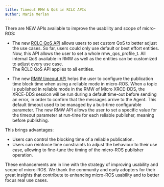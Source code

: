 ```yaml
---
title: Timeout RMW & QoS in RCLC APIs 
author: Maria Merlan
---
```

There are NEW APIs available to improve the usability and scope of micro-ROS:
 
- The new [RCLC QoS API](https://github.com/ros2/rclc/pull/119/) allows users to set custom QoS to better adjust the use cases. 
So far, users could only use default or best effort entities. Now, this API allows the user to set a whole rmw_qos_profile_t. All internal QoS available in RMW as well as the entities can be customized to adjust every use case.  
The RCLC QoS API applies to all entities. 
 
- The new [RMW timeout API](https://github.com/micro-ROS/rmw-microxrcedds/pull/153) helps the user to configure the publication time block time when using a reliable mode in micro-ROS.
When a topic is published in reliable mode in the RMW of Micro XRCE-DDS, the XRCE-DDS session will be run during a default time-out before sending an error, in order to confirm that the messages arrive to the Agent. This default timeout used to be managed by a buit-time configurable parameter. 
The new RMW API allows the user to set a specific value for the timeout parameter at run-time for each reliable publisher, meaning before publishing. 
 
This brings advantages:	
  - Users can control the blocking time of a reliable publication.
  - Users can reinforce time constraints to adjust the behaviour to their use case, allowing to fine-tune the timing of the micro-ROS publisher operation.
 
These enhancements are in line with the strategy of improving usability and scope of micro-ROS. We thank the community and early adopters for their great insights that contribute to enhancing micro-ROS usability and to better focus real use cases. 
 
 
 

